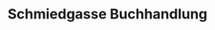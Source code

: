 ---
title: "Schmiedgasse Buchhandlung"
url: /schwarzenburg/schmiedgasse-buchhandlung/
shop: Bücher
---